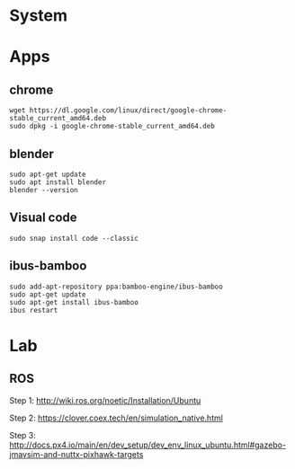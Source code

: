 # System


# Apps
## chrome
```
wget https://dl.google.com/linux/direct/google-chrome-stable_current_amd64.deb
sudo dpkg -i google-chrome-stable_current_amd64.deb
```
## blender
```
sudo apt-get update
sudo apt install blender
blender --version
```
## Visual code
```
sudo snap install code --classic
```
## ibus-bamboo
```
sudo add-apt-repository ppa:bamboo-engine/ibus-bamboo
sudo apt-get update
sudo apt-get install ibus-bamboo
ibus restart
```

# Lab
## ROS
Step 1: http://wiki.ros.org/noetic/Installation/Ubuntu

Step 2: https://clover.coex.tech/en/simulation_native.html

Step 3: http://docs.px4.io/main/en/dev_setup/dev_env_linux_ubuntu.html#gazebo-jmavsim-and-nuttx-pixhawk-targets
